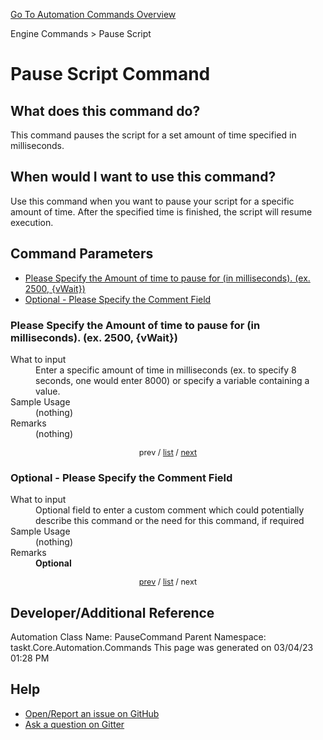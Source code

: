 <!--TITLE: Pause Script Command -->
<!-- SUBTITLE: a command in the Engine Commands group. -->
[Go To Automation Commands Overview](/automation-commands.md)


Engine Commands &gt; Pause Script


# Pause Script Command


## What does this command do?
This command pauses the script for a set amount of time specified in milliseconds.


## When would I want to use this command?
Use this command when you want to pause your script for a specific amount of time.  After the specified time is finished, the script will resume execution.


<a id="param_list"></a>
## Command Parameters
- [Please Specify the Amount of time to pause for (in milliseconds). (ex. 2500, {vWait})](#param_0)
- [Optional - Please Specify the Comment Field](#param_1)


<a id="param_0"></a>
### Please Specify the Amount of time to pause for (in milliseconds). (ex. 2500, {vWait})


<dl>
<dt>What to input</dt><dd>Enter a specific amount of time in milliseconds (ex. to specify 8 seconds, one would enter 8000) or specify a variable containing a value.</dd>
<dt>Sample Usage</dt><dd>(nothing)</dd>
<dt>Remarks</dt><dd>(nothing)</dd>
</dl>




<div style="font-size: 90%; text-align: center">


prev / [list](#param_list) / [next](#param_1)


</div>


<a id="param_1"></a>
### Optional - Please Specify the Comment Field


<dl>
<dt>What to input</dt><dd>Optional field to enter a custom comment which could potentially describe this command or the need for this command, if required</dd>
<dt>Sample Usage</dt><dd>(nothing)</dd>
<dt>Remarks</dt><dd><strong>Optional</strong><br></dd>
</dl>




<div style="font-size: 90%; text-align: center">


[prev](#param_1) / [list](#param_list) / next


</div>


## Developer/Additional Reference
Automation Class Name: PauseCommand
Parent Namespace: taskt.Core.Automation.Commands
This page was generated on 03/04/23 01:28 PM


## Help
- [Open/Report an issue on GitHub](https://github.com/rcktrncn/taskt/issues/new)
- [Ask a question on Gitter](https://gitter.im/taskt-rpa/Lobby)
